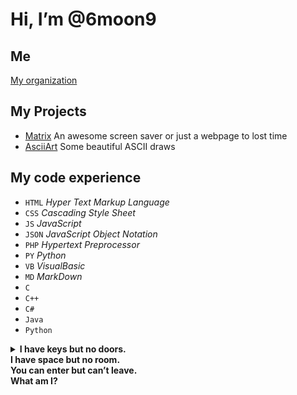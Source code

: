 # Hi, I’m @6moon9

## Me
[My organization](https://github.com/IngeniumTeam)

## My Projects
* [Matrix](../Matrix) An awesome screen saver or just a webpage to lost time
* [AsciiArt](../AsciiArt) Some beautiful ASCII draws

## My code experience
* `HTML` _Hyper Text Markup Language_
* `CSS` _Cascading Style Sheet_
* `JS` _JavaScript_
* `JSON` _JavaScript Object Notation_
* `PHP` _Hypertext Preprocessor_
* `PY` _Python_
* `VB` _VisualBasic_
* `MD` _MarkDown_
* `C`
* `C++`
* `C#`
* `Java`
* `Python`

<details>
        <summary><b>I have keys but no doors.<br>I have space but no room.<br>You can enter but can’t leave.<br>What am I?</b></summary>
        A keyboard.
</details>
